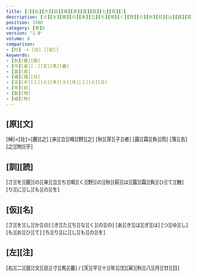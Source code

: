 ```yaml
---
title: [（][右][大][臣][橘][家][宴][歌][七][首][）]
description: [さ][を][鹿][の][来][立][ち][鳴][く][野][の][秋][萩][は][露][霜][負][ひ][て][散][り][に][し][も][の][を]
position: 1580
category: [巻]8
version: '1.0'
volume: 8
comparison:
- [牡] -> [壮] [[紀]]
keywords:
- [秋][雑][歌]
- [作][者][：][文][馬][養]
- [宴][席]
- [橘][諸][兄]
- [天][平][１][０][年][８][月][２][０][日]
- [年][紀]
- [動][物]
- [植][物]
---
```


## [原][文]

[棹]<[壮]>[鹿][之] [来][立][鳴][野][之] [秋][芽][子][者] [露][霜][負][而] [落][去][之][物][乎]

## [訓][読]

[さ][を][鹿][の][来][立][ち][鳴][く][野][の][秋][萩][は][露][霜][負][ひ][て][散][り][に][し][も][の][を]

## [仮][名]

[さ][を][し][か][の] [き][た][ち][な][く][の][の] [あ][き][は][ぎ][は] [つ][ゆ][し][も][お][ひ][て] [ち][り][に][し][も][の][を]

## [左][注]

[右][二][首][文][忌][寸][馬][養] / [天][平][十][年][戊][寅][秋][八][月][廿][日]
